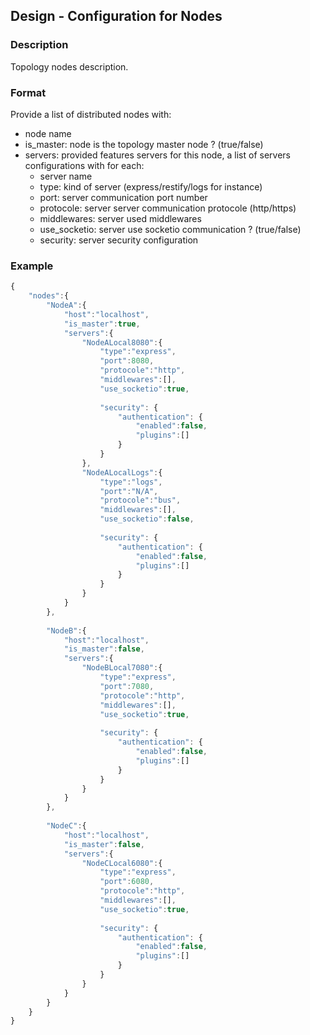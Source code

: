 ## Design - Configuration for Nodes


### Description
Topology nodes description.


### Format
Provide a list of distributed nodes with:
 * node name
 * is_master: node is the topology master node ? (true/false)
 * servers: provided features servers for this node, a list of servers configurations with for each:
   * server name
   * type: kind of server (express/restify/logs for instance)
   * port: server communication port number
   * protocole: server server communication protocole (http/https)
   * middlewares: server used middlewares
   * use_socketio: server use socketio communication ? (true/false)
   * security: server security configuration


### Example
```js
{
	"nodes":{
		"NodeA":{
			"host":"localhost",
			"is_master":true,
			"servers":{
				"NodeALocal8080":{
					"type":"express",
					"port":8080,
					"protocole":"http",
					"middlewares":[],
					"use_socketio":true,
					
					"security": {
						"authentication": {
							"enabled":false,
							"plugins":[]
						}
					}
				},
				"NodeALocalLogs":{
					"type":"logs",
					"port":"N/A",
					"protocole":"bus",
					"middlewares":[],
					"use_socketio":false,
					
					"security": {
						"authentication": {
							"enabled":false,
							"plugins":[]
						}
					}
				}
			}
		},
		
		"NodeB":{
			"host":"localhost",
			"is_master":false,
			"servers":{
				"NodeBLocal7080":{
					"type":"express",
					"port":7080,
					"protocole":"http",
					"middlewares":[],
					"use_socketio":true,
					
					"security": {
						"authentication": {
							"enabled":false,
							"plugins":[]
						}
					}
				}
			}
		},
		
		"NodeC":{
			"host":"localhost",
			"is_master":false,
			"servers":{
				"NodeCLocal6080":{
					"type":"express",
					"port":6080,
					"protocole":"http",
					"middlewares":[],
					"use_socketio":true,
					
					"security": {
						"authentication": {
							"enabled":false,
							"plugins":[]
						}
					}
				}
			}
		}
	}
}
```

